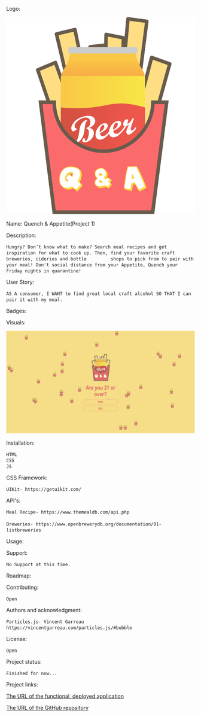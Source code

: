 Logo:

![Quench & Appetite](Assets/PROJECT1LOGO.png)

Name: Quench & Appetite(Project 1)

Description:

    Hungry? Don’t know what to make? Search meal recipes and get inspiration for what to cook up. Then, find your favorite craft breweries, cideries and bottle         shops to pick from to pair with your meal! Don't social distance from your Appetite, Quench your Friday nights in quarantine!

User Story:

    AS A consumer, I WANT to find great local craft alcohol SO THAT I can pair it with my meal.

Badges:

Visuals:

![Age Gate](Assets/screenshot1.png)

Installation:

    HTML
    CSS
    JS

CSS Framework:

    UIKit- https://getuikit.com/

API's:

    Meal Recipe- https://www.themealdb.com/api.php

    Breweries- https://www.openbrewerydb.org/documentation/01-listbreweries

Usage:


Support:

    No Support at this time.

Roadmap:


Contributing:

    Open

Authors and acknowledgment:

    Particles.js- Vincent Garreau https://vincentgarreau.com/particles.js/#bubble

License:

    Open

Project status:

    Finished for now...

Project links:

[The URL of the functional, deployed application]()

[The URL of the GitHub repository](https://github.com/KABILDGAARD/Project-1)
